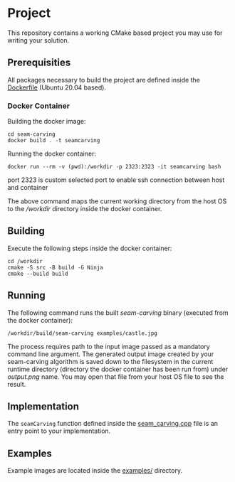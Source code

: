 # Project

This repository contains a working CMake based project you may use for writing your solution.

## Prerequisities

All packages necessary to build the project are defined inside the [Dockerfile](Dockerfile "Dockerfile") (Ubuntu 20.04 based).

### Docker Container

Building the docker image:
```
cd seam-carving
docker build . -t seamcarving

```

Running the docker container:
```
docker run --rm -v (pwd):/workdir -p 2323:2323 -it seamcarving bash
```

port 2323 is custom selected port to enable ssh connection between host and container

The above command maps the current working directory from the host OS to the _/workdir_ directory
inside the docker container.

## Building

Execute the following steps inside the docker container:
```
cd /workdir
cmake -S src -B build -G Ninja
cmake --build build
```

## Running

The following command runs the built _seam-carving_ binary (executed from the docker container):
```
/workdir/build/seam-carving examples/castle.jpg
```

The process requires path to the input image passed as a mandatory command line argument. The generated output image created by your seam-carving algorithm is saved down to the filesystem in the current runtime directory (directory the docker container has been run from) under _output.png_ name. You may open that file from your host OS file to see the result. 

## Implementation

The `seamCarving` function defined inside the [seam_carving.cpp](src/seam_carving.cpp "seam_carving.cpp") file is an entry point to your implementation.

## Examples

Example images are located inside the [examples/](examples/ "Example input images") directory.
